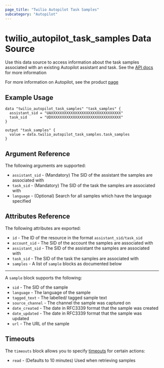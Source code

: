 ```yaml
---
page_title: "Twilio Autopilot Task Samples"
subcategory: "Autopilot"
---
```


# twilio_autopilot_task_samples Data Source

Use this data source to access information about the task samples associated with an existing Autopilot assistant and task. See the [API docs](https://www.twilio.com/docs/autopilot/api/task-sample) for more information

For more information on Autopilot, see the product [page](https://www.twilio.com/autopilot)

## Example Usage

```hcl
data "twilio_autopilot_task_samples" "task_samples" {
  assistant_sid = "UAXXXXXXXXXXXXXXXXXXXXXXXXXXXXXXXX"
  task_sid      = "UDXXXXXXXXXXXXXXXXXXXXXXXXXXXXXXXX"
}

output "task_samples" {
  value = data.twilio_autopilot_task_samples.task_samples
}
```

## Argument Reference

The following arguments are supported:

- `assistant_sid` - (Mandatory) The SID of the assistant the samples are associated with
- `task_sid` - (Mandatory) The SID of the task the samples are associated with
- `language` - (Optional) Search for all samples which have the language specified

## Attributes Reference

The following attributes are exported:

- `id` - The ID of the resource in the format `assistant_sid/task_sid`
- `account_sid` - The SID of the account the samples are associated with
- `assistant_sid` - The SID of the assistant the samples are associated with
- `task_sid` - The SID of the task the samples are associated with
- `samples` - A list of `sample` blocks as documented below

---

A `sample` block supports the following:

- `sid` - The SID of the sample
- `language` - The language of the sample
- `tagged_text` - The labelled/ tagged sample text
- `source_channel` - The channel the sample was captured on
- `date_created` - The date in RFC3339 format that the sample was created
- `date_updated` - The date in RFC3339 format that the sample was updated
- `url` - The URL of the sample

## Timeouts

The `timeouts` block allows you to specify [timeouts](https://www.terraform.io/docs/configuration/resources.html#timeouts) for certain actions:

- `read` - (Defaults to 10 minutes) Used when retrieving samples
